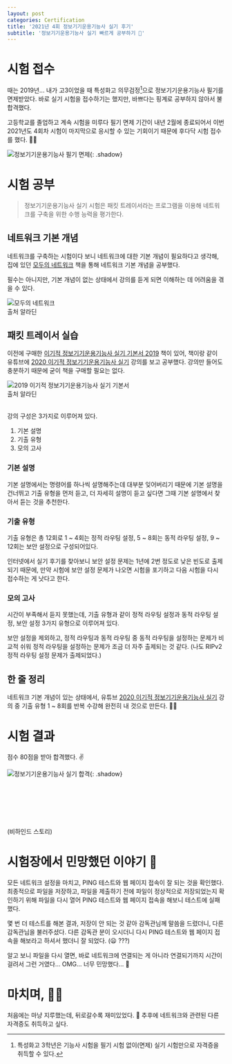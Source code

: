 ```yaml
---
layout: post
categories: Certification
title: '2021년 4회 정보기기운용기능사 실기 후기'
subtitle: '정보기기운용기능사 실기 빠르게 공부하기 📖'
---
```


# 시험 접수

때는 2019년... 내가 고3이었을 때 특성화고 의무검정[^1]으로 정보기기운용기능사 필기를 면제받았다. 바로 실기 시험을 접수하기는 했지만, 바쁘다는 핑계로 공부하지 않아서 불합격했다.

고등학교를 졸업하고 계속 시험을 미루다 필기 면제 기간이 내년 2월에 종료되어서 이번 2021년도 4회차 시험이 마지막으로 응시할 수 있는 기회이기 때문에 후다닥 시험 접수를 했다. 🏃🏻

![정보기기운용기능사 필기 면제](/assets/images/2021-12-27-craftsman-information-equipment-operation-practical-exam/1.png){: .shadow}

# 시험 공부

> 정보기기운용기능사 실기 시험은 패킷 트레이서라는 프로그램을 이용해 네트워크를 구축을 위한 수행 능력을 평가한다.

## 네트워크 기본 개념

네트워크를 구축하는 시험이다 보니 네트워크에 대한 기본 개념이 필요하다고 생각해, 집에 있던 [모두의 네트워크](https://book.naver.com/bookdb/book_detail.naver?bid=13735927) 책을 통해 네트워크 기본 개념을 공부했다.

필수는 아니지만, 기본 개념이 없는 상태에서 강의를 듣게 되면 이해하는 데 어려움을 겪을 수 있다.

<div class="d-flex">
    <img src="/assets/images/2021-12-27-craftsman-information-equipment-operation-practical-exam/2.jpeg" alt="모두의 네트워크" class="col-md-6 shadow"/>
</div>

<figcaption>출처 알라딘</figcaption>

## 패킷 트레이서 실습

이전에 구매한 [이기적 정보기기운용기능사 실기 기본서 2019](https://book.naver.com/bookdb/book_detail.naver?bid=13734936) 책이 있어, 책이랑 같이 유튜브에 [2020 이기적 정보기기운용기능사 실기](https://www.youtube.com/playlist?list=PL6i7rGeEmTvoAOyruGbocfp02xcZxsW3O) 강의를 보고 공부했다.
강의만 들어도 충분하기 때문에 굳이 책을 구매할 필요는 없다.

<div class="d-flex">
    <img src="/assets/images/2021-12-27-craftsman-information-equipment-operation-practical-exam/3.jpeg" alt="2019 이기적 정보기기운용기능사 실기 기본서" class="col-md-6 shadow"/>
</div>

<figcaption>출처 알라딘</figcaption>

<br>

강의 구성은 3가지로 이루어져 있다.

1. 기본 설명
2. 기출 유형
3. 모의 고사

### 기본 설명

기본 설명에서는 명령어를 하나씩 설명해주는데 대부분 잊어버리기 때문에 기본 설명을 건너뛰고 기출 유형을 먼저 듣고, 더 자세히 설명이 듣고 싶다면 그때 기본 설명에서 찾아서 듣는 것을 추천한다.

### 기출 유형

기출 유형은 총 12회로 1 ~ 4회는 정적 라우팅 설정, 5 ~ 8회는 동적 라우팅 설정, 9 ~ 12회는 보안 설정으로 구성되어있다.

인터넷에서 실기 후기를 찾아보니 보안 설정 문제는 1년에 2번 정도로 낮은 빈도로 출제되기 때문에, 만약 시험에 보안 설정 문제가 나오면 시험을 포기하고 다음 시험을 다시 접수하는 게 낫다고 한다.

### 모의 고사

시간이 부족해서 듣지 못했는데, 기출 유형과 같이 정적 라우팅 설정과 동적 라우팅 설정, 보안 설정 3가지 유형으로 이루어져 있다.

보안 설정을 제외하고, 정적 라우팅과 동적 라우팅 중 동적 라우팅을 설정하는 문제가 비교적 쉬워 정적 라우팅을 설정하는 문제가 조금 더 자주 출제되는 것 같다. (나도 RIPv2 정적 라우팅 설정 문제가 출제되었다.)

## 한 줄 정리

네트워크 기본 개념이 있는 상태에서, 유튜브 [2020 이기적 정보기기운용기능사 실기](https://www.youtube.com/playlist?list=PL6i7rGeEmTvoAOyruGbocfp02xcZxsW3O) 강의 중 기출 유형 1 ~ 8회를 반복 수강해 완전히 내 것으로 만든다. 🙆🏻

# 시험 결과

점수 80점을 받아 합격했다. ✌️

![정보기기운용기능사 실기 합격](/assets/images/2021-12-27-craftsman-information-equipment-operation-practical-exam/4.png){: .shadow}

<br><br><br><br><br>

(비하인드 스토리)

<h1 class="pt-0">
시험장에서 민망했던 이야기 🙈
</h1>

모든 네트워크 설정을 마치고, PING 테스트와 웹 페이지 접속이 잘 되는 것을 확인했다. 최종적으로 파일을 저장하고, 파일을 제출하기 전에 파일이 정상적으로 저장되었는지 확인하기 위해 파일을 다시 열어 PING 테스트와 웹 페이지 접속을 해보니 테스트에 실패했다.

몇 번 더 테스트를 해본 결과, 저장이 안 되는 것 같아 감독관님께 말씀을 드렸더니, 다른 감독관님을 불러주셨다. 다른 감독관 분이 오시더니 다시 PING 테스트와 웹 페이지 접속을 해보라고 하셔서 했더니 잘 되었다. (😦 ???)

알고 보니 파일을 다시 열면, 바로 네트워크에 연결되는 게 아니라 연결되기까지 시간이 걸려서 그런 거였다... OMG... 너무 민망했다... 🙉

# 마치며, 🙇🏻

처음에는 마냥 지루했는데, 뒤로갈수록 재미있었다. 🤔 추후에 네트워크와 관련된 다른 자격증도 취득하고 싶다.

[^1]: 특성화고 3학년은 기능사 시험을 필기 시험 없이(면제) 실기 시험만으로 자격증을 취득할 수 있다.
[^2]: macOS에서 Windows를 사용할 수 있게 해주는 프로그램이다. (유료)
